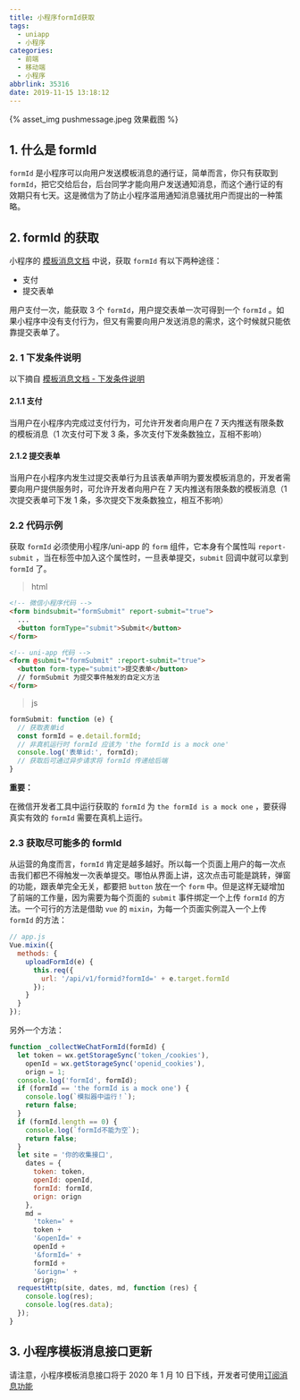 ```yaml
---
title: 小程序formId获取
tags:
  - uniapp
  - 小程序
categories:
  - 前端
  - 移动端
  - 小程序
abbrlink: 35316
date: 2019-11-15 13:18:12
---
```


{% asset_img pushmessage.jpeg 效果截图 %}

<!-- more -->

## 1. 什么是 formId

`formId` 是小程序可以向用户发送模板消息的通行证，简单而言，你只有获取到 `formId`，把它交给后台，后台同学才能向用户发送通知消息，而这个通行证的有效期只有七天。这是微信为了防止小程序滥用通知消息骚扰用户而提出的一种策略。

## 2. formId 的获取

小程序的 [模板消息文档](https://developers.weixin.qq.com/miniprogram/dev/framework/open-ability/template-message.html) 中说，获取 `formId` 有以下两种途径：

- 支付
- 提交表单

用户支付一次，能获取 3 个 `formId`，用户提交表单一次可得到一个 `formId` 。如果小程序中没有支付行为，但又有需要向用户发送消息的需求，这个时候就只能依靠提交表单了。

### 2. 1 下发条件说明

以下摘自 [模板消息文档 - 下发条件说明](https://developers.weixin.qq.com/miniprogram/dev/framework/open-ability/template-message.html#下发条件说明)

#### 2.1.1 支付

当用户在小程序内完成过支付行为，可允许开发者向用户在 7 天内推送有限条数的模板消息（1 次支付可下发 3 条，多次支付下发条数独立，互相不影响）

#### 2.1.2 提交表单

当用户在小程序内发生过提交表单行为且该表单声明为要发模板消息的，开发者需要向用户提供服务时，可允许开发者向用户在 7 天内推送有限条数的模板消息（1 次提交表单可下发 1 条，多次提交下发条数独立，相互不影响）

### 2.2 代码示例

获取 `formId` 必须使用小程序/uni-app 的 `form` 组件，它本身有个属性叫 `report-submit` ，当在标签中加入这个属性时，一旦表单提交，`submit` 回调中就可以拿到 `formId` 了。

> html

```html
<!-- 微信小程序代码 -->
<form bindsubmit="formSubmit" report-submit="true">
  ...
  <button formType="submit">Submit</button>
</form>

<!-- uni-app 代码 -->
<form @submit="formSubmit" :report-submit="true">
  <button form-type="submit">提交表单</button>
  // formSubmit 为提交事件触发的自定义方法
</form>
```

> js

```js
formSubmit: function (e) {
  // 获取表单id
  const formId = e.detail.formId;
  // 非真机运行时 formId 应该为 'the formId is a mock one'
  console.log('表单id:', formId);
  // 获取后可通过异步请求将 formId 传递给后端
}
```

**重要：**

在微信开发者工具中运行获取的 `formId` 为 `the formId is a mock one` ，要获得真实有效的 `formId` 需要在真机上运行。

### 2.3 获取尽可能多的 formId

从运营的角度而言，`formId` 肯定是越多越好。所以每一个页面上用户的每一次点击我们都巴不得触发一次表单提交。哪怕从界面上讲，这次点击可能是跳转，弹窗的功能，跟表单完全无关，都要把 `button` 放在一个 `form` 中。但是这样无疑增加了前端的工作量，因为需要为每个页面的 `submit` 事件绑定一个上传 `formId` 的方法。一个可行的方法是借助 `vue` 的 `mixin`，为每一个页面实例混入一个上传 `formId` 的方法：

```js
// app.js
Vue.mixin({
  methods: {
    uploadFormId(e) {
      this.req({
        url: '/api/v1/formid?formId=' + e.target.formId
      });
    }
  }
});
```

另外一个方法：

```js
function _collectWeChatFormId(formId) {
  let token = wx.getStorageSync('token_/cookies'),
    openId = wx.getStorageSync('openid_cookies'),
    orign = 1;
  console.log('formId', formId);
  if (formId == 'the formId is a mock one') {
    console.log(`模拟器中运行！`);
    return false;
  }
  if (formId.length == 0) {
    console.log(`formId不能为空`);
    return false;
  }
  let site = '你的收集接口',
    dates = {
      token: token,
      openId: openId,
      formId: formId,
      orign: orign
    },
    md =
      'token=' +
      token +
      '&openId=' +
      openId +
      '&formId=' +
      formId +
      '&orign=' +
      orign;
  requestHttp(site, dates, md, function (res) {
    console.log(res);
    console.log(res.data);
  });
}
```

## 3. 小程序模板消息接口更新

请注意，小程序模板消息接口将于 2020 年 1 月 10 日下线，开发者可使用[订阅消息功能](https://developers.weixin.qq.com/miniprogram/dev/framework/open-ability/subscribe-message.html)
